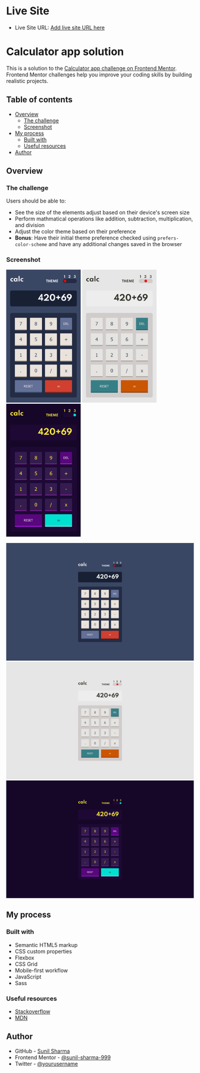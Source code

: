 # Live Site

- Live Site URL: [Add live site URL here](https://your-live-site-url.com)

# Calculator app solution

This is a solution to the [Calculator app challenge on Frontend Mentor](https://www.frontendmentor.io/challenges/calculator-app-9lteq5N29). Frontend Mentor challenges help you improve your coding skills by building realistic projects.

## Table of contents

- [Overview](#overview)
  - [The challenge](#the-challenge)
  - [Screenshot](#screenshot)
- [My process](#my-process)
  - [Built with](#built-with)
  - [Useful resources](#useful-resources)
- [Author](#author)

## Overview

### The challenge

Users should be able to:

- See the size of the elements adjust based on their device's screen size
- Perform mathmatical operations like addition, subtraction, multiplication, and division
- Adjust the color theme based on their preference
- **Bonus**: Have their initial theme preference checked using `prefers-color-scheme` and have any additional changes saved in the browser

### Screenshot

<img src='./screenshots/mobile1.png' width='200px'>
<img src='./screenshots/mobile2.png' width='200px'>
<img src='./screenshots/mobile3.png' width='200px'>

![](./screenshots/desktop1.png)
![](./screenshots/desktop2.png)
![](./screenshots/desktop3.png)

## My process

### Built with

- Semantic HTML5 markup
- CSS custom properties
- Flexbox
- CSS Grid
- Mobile-first workflow
- JavaScript
- Sass

### Useful resources

- [Stackoverflow](https://stackoverflow.com/)
- [MDN](https://developer.mozilla.org/en-US/)

## Author

- GitHub - [Sunil Sharma](https://github.com/sunil-sharma-999/)
- Frontend Mentor - [@sunil-sharma-999](https://www.frontendmentor.io/profile/sunil-sharma-999)
- Twitter - [@yourusername](https://www.twitter.com/sharmasunil999)
